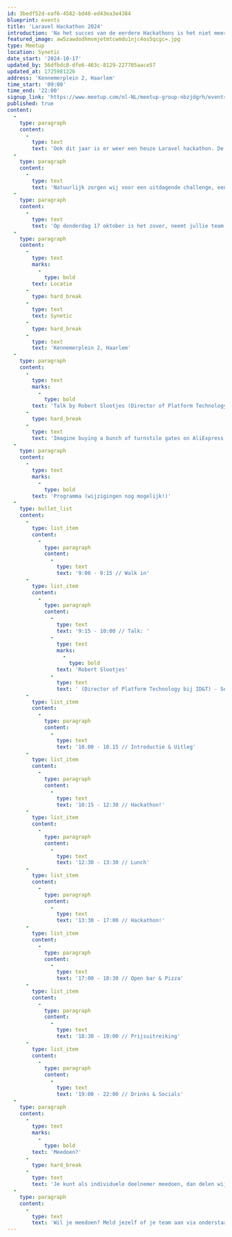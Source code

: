 ```yaml
---
id: 3bedf52d-eaf6-4582-bd48-ed43ea3e4384
blueprint: events
title: 'Laravel Hackathon 2024'
introduction: 'Na het succes van de eerdere Hackathons is het niet meer dan logisch dat er ook in 2024 een Laravel Hackathon wordt georganiseerd. Hier vind je alle informatie.'
featured_image: aw5zawdodhmvmjetmtcwmdu1njc4os5qcgc=.jpg
type: Meetup
location: Synetic
date_start: '2024-10-17'
updated_by: 56dfbdc8-dfe6-463c-8129-227705aace57
updated_at: 1725981226
address: 'Kennemerplein 2, Haarlem'
time_start: '09:00'
time_end: '22:00'
signup_link: 'https://www.meetup.com/nl-NL/meetup-group-nbzjdgrh/events/301740020/'
published: true
content:
  -
    type: paragraph
    content:
      -
        type: text
        text: 'Ook dit jaar is er weer een heuze Laravel hackathon. De hackathon is toegankelijk voor leden van de Dutch Laravel Foundation, maar ook voor niet-leden. De toegang is gratis.'
  -
    type: paragraph
    content:
      -
        type: text
        text: 'Natuurlijk zorgen wij voor een uitdagende challenge, een inspirerende talk, pizza/salade en een geweldige sfeer!'
  -
    type: paragraph
    content:
      -
        type: text
        text: 'Op donderdag 17 oktober is het zover, neemt jullie team dit keer de beker mee naar huis?'
  -
    type: paragraph
    content:
      -
        type: text
        marks:
          -
            type: bold
        text: Locatie
      -
        type: hard_break
      -
        type: text
        text: Synetic
      -
        type: hard_break
      -
        type: text
        text: 'Kennemerplein 2, Haarlem'
  -
    type: paragraph
    content:
      -
        type: text
        marks:
          -
            type: bold
        text: 'Talk by Robert Slootjes (Director of Platform Technology bij ID&T)'
      -
        type: hard_break
      -
        type: text
        text: 'Imagine buying a bunch of turnstile gates on AliExpress in January, replacing the logic boards with a custom designed board & backend software and securing some of the largest music festivals with it in June. We love to show you how we developed a security solution with RFID at festivals like Defqon.1, Awakenings and Decibel Outdoor powered by AWS IoT Core (websocket server), Lambda and Redis. You will learn what hardware was used, how the software was designed and what flexibility the system offers.'
  -
    type: paragraph
    content:
      -
        type: text
        marks:
          -
            type: bold
        text: 'Programma (wijzigingen nog mogelijk!)'
  -
    type: bullet_list
    content:
      -
        type: list_item
        content:
          -
            type: paragraph
            content:
              -
                type: text
                text: '9:00 - 9:15 // Walk in'
      -
        type: list_item
        content:
          -
            type: paragraph
            content:
              -
                type: text
                text: '9:15 - 10:00 // Talk: '
              -
                type: text
                marks:
                  -
                    type: bold
                text: 'Robert Slootjes'
              -
                type: text
                text: ' (Director of Platform Technology bij ID&T) - Serverless Festival Security'
      -
        type: list_item
        content:
          -
            type: paragraph
            content:
              -
                type: text
                text: '10.00 - 10.15 // Introductie & Uitleg'
      -
        type: list_item
        content:
          -
            type: paragraph
            content:
              -
                type: text
                text: '10:15 - 12:30 // Hackathon!'
      -
        type: list_item
        content:
          -
            type: paragraph
            content:
              -
                type: text
                text: '12:30 - 13:30 // Lunch'
      -
        type: list_item
        content:
          -
            type: paragraph
            content:
              -
                type: text
                text: '13:30 - 17:00 // Hackathon!'
      -
        type: list_item
        content:
          -
            type: paragraph
            content:
              -
                type: text
                text: '17:00 - 18:30 // Open bar & Pizza'
      -
        type: list_item
        content:
          -
            type: paragraph
            content:
              -
                type: text
                text: '18:30 - 19:00 // Prijsuitreiking'
      -
        type: list_item
        content:
          -
            type: paragraph
            content:
              -
                type: text
                text: '19:00 - 22:00 // Drinks & Socials'
  -
    type: paragraph
    content:
      -
        type: text
        marks:
          -
            type: bold
        text: 'Meedoen?'
      -
        type: hard_break
      -
        type: text
        text: 'Je kunt als individuele deelnemer meedoen, dan delen wij je in een team in. Of je kunt je samen met je collega’s als bedrijfsteam aanmelden. In dat geval geldt dat een team maximaal uit maximaal 6 developers bestaat.'
  -
    type: paragraph
    content:
      -
        type: text
        text: 'Wil je meedoen? Meld jezelf of je team aan via onderstaande Meetup.'
---
```

